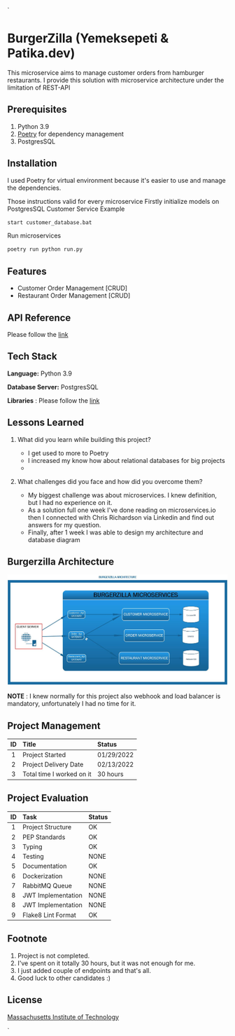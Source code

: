 `
# BurgerZilla (Yemeksepeti & Patika.dev)

This microservice aims to manage customer orders from hamburger restaurants.
I provide this solution with microservice architecture under the limitation of REST-API

## Prerequisites
1. Python 3.9 
2. [Poetry](https://python-poetry.org/)  for dependency management
3. PostgresSQL

## Installation

I used Poetry for virtual environment because it's easier to use and manage the dependencies.

Those instructions valid for every microservice
Firstly initialize models on PostgresSQL 
Customer Service Example
```bash
start customer_database.bat
``` 
Run microservices
```bash
poetry run python run.py
```     

## Features

- Customer Order Management [CRUD]
- Restaurant Order Management [CRUD]

## API Reference
Please follow the [link](4_project_docs/burgerzilla_api_reference.md)

## Tech Stack
**Language:** Python 3.9 

**Database Server:** PostgresSQL

**Libraries** : Please follow the [link](4_project_docs/burgerzilla_libraries_reference.md)



## Lessons Learned

1. What did you learn while building this project? 
    * I get used to more to Poetry
    * I increased my know how about relational databases for big projects
    * 

2. What challenges did you face and how did you overcome them?
   * My biggest challenge was about microservices. I knew definition, but I had no experience on it.
   * As a solution full one week I've done reading on microservices.io then I connected with Chris Richardson via Linkedin and find out answers for my question.
   * Finally, after 1 week I was able to design my architecture and database diagram
    

## Burgerzilla Architecture
![](4_project_docs/images/burgerzilla_architectrue.jpg)

**NOTE** : I knew normally for this project also webhook and load balancer is mandatory, unfortunately I had no time for it.

## Project Management

| ID  | Title                     | Status     |
|:---:|:--------------------------|:-----------|
|  1  | Project Started           | 01/29/2022 |
|  2  | Project Delivery Date     | 02/13/2022 |
|  3  | Total time I worked on it | 30 hours   |


## Project Evaluation

| ID  | Task               | Status |
|:---:|:-------------------|:-------|
|  1  | Project Structure  | OK     |
|  2  | PEP Standards      | OK     |
|  3  | Typing             | OK     |
|  4  | Testing            | NONE   |
|  5  | Documentation      | OK     |
|  6  | Dockerization      | NONE   |
|  7  | RabbitMQ Queue     | NONE   |
|  8  | JWT Implementation | NONE   |
|  8  | JWT Implementation | NONE   |
|  9  | Flake8 Lint Format | OK     |

## Footnote
1. Project is not completed.
2. I've spent on it totally 30 hours, but it was not enough for me.
3. I just added couple of endpoints and that's all.
4. Good luck to other candidates :)

## License

[Massachusetts Institute of Technology](https://choosealicense.com/licenses/mit/)

`